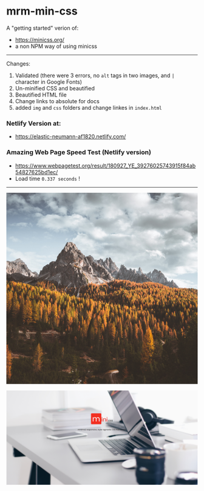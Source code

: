 # mrm-min-css

A "getting started" verion of:
- https://minicss.org/
- a non NPM way of using minicss

---

Changes:
1. Validated (there were 3 errors, no `alt` tags in two images, and `|` character in Google Fonts)
1. Un-minified CSS and beautified
1. Beautified HTML file
1. Change links to absolute for docs
1. added `img` and `css` folders and change linkes in `index.html`

### Netlify Version at:
- https://elastic-neumann-af1820.netlify.com/


### Amazing Web Page Speed Test (Netlify version)
- https://www.webpagetest.org/result/180927_YE_39276025743915f84ab54827625bd1ec/
- Load time `0.337 seconds` !

---

![](https://raw.githubusercontent.com/mrmccormack/mrm-min-css2/master/dorian-baumann-414602-unsplash.jpg)

![](https://raw.githubusercontent.com/mrmccormack/mrm-min-css/master/page_thumb.png)
